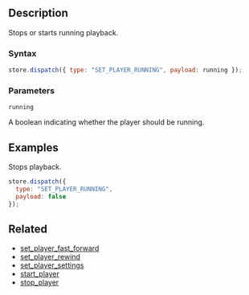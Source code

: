 ## Description

Stops or starts running playback.

### Syntax

```js
store.dispatch({ type: "SET_PLAYER_RUNNING", payload: running });
```

### Parameters

`running`

A boolean indicating whether the player should be running.

## Examples

Stops playback.

```js
store.dispatch({
  type: "SET_PLAYER_RUNNING",
  payload: false
});
```

## Related

- [set_player_fast_forward](./set_player_fast_forward.md)
- [set_player_rewind](./set_player_rewind.md)
- [set_player_settings](./set_player_settings.md)
- [start_player](./start_player.md)
- [stop_player](./stop_player.md)
